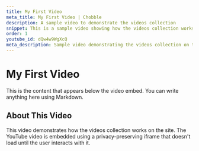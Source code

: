 ```yaml
---
title: My First Video
meta_title: My First Video | Chobble
description: A sample video to demonstrate the videos collection
snippet: This is a sample video showing how the videos collection works
order: 1
youtube_id: dQw4w9WgXcQ
meta_description: Sample video demonstrating the videos collection on the Chobble website
---
```


# My First Video

This is the content that appears below the video embed. You can write anything here using Markdown.

## About This Video

This video demonstrates how the videos collection works on the site. The YouTube video is embedded using a privacy-preserving iframe that doesn't load until the user interacts with it.